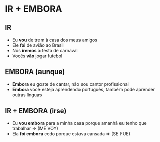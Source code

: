 # IR + EMBORA

## IR

* Eu **vou** de trem à casa dos meus amigos
* Ele **foi** de avião ao Brasil
* Nós **iremos** à festa de carnaval
* Vocês **vão** jogar futebol

## EMBORA (aunque)

* **Embora** eu goste de cantar, não sou cantor profissional
* **Embora** você esteja aprendendo português, também pode aprender outras línguas

## IR + EMBORA (irse)

* Eu **vou embora** para a minha casa porque amanhã eu tenho que trabalhar => (ME VOY)
* Ela **foi embora** cedo porque estava cansada => (SE FUE)
